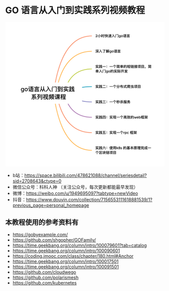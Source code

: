 # GO 语言从入门到实践系列视频教程



![](./1.png)

- b站：https://space.bilibili.com/478621088/channel/seriesdetail?sid=2708643&ctype=0
- 微信公众号：科科人神 （关注公众号，每次更新都能最早发现）
- 微博：https://weibo.com/u/1949695097?tabtype=newVideo
- 抖音：https://www.douyin.com/collection/7156553111618881539/1?previous_page=personal_homepage

## 本教程使用的参考资料有
- https://gobyexample.com/
- https://github.com/shgopher/GOFamily/
- https://time.geekbang.org/column/intro/100079601?tab=catalog
- https://time.geekbang.org/column/intro/100090601
- https://coding.imooc.com/class/chapter/180.html#Anchor
- https://time.geekbang.org/column/intro/100017501
- https://time.geekbang.org/column/intro/100091501
- https://github.com/cloudwego
- https://github.com/polarismesh
- https://github.com/kubernetes
